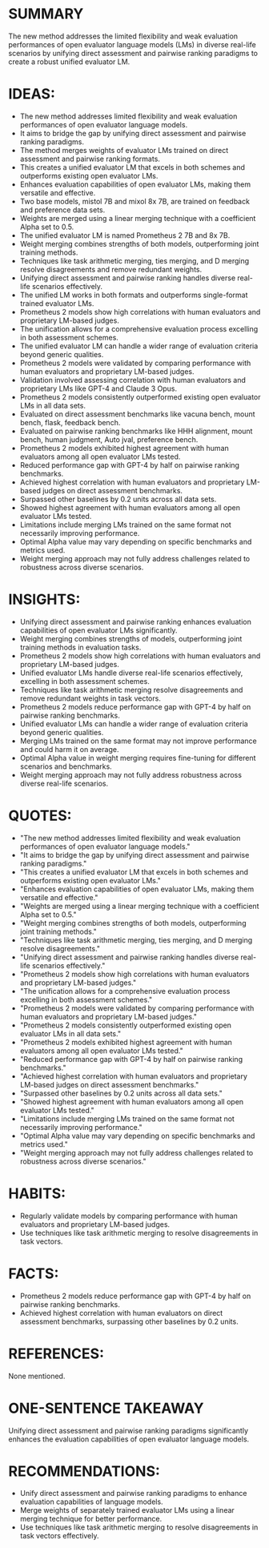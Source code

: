 # SUMMARY
The new method addresses the limited flexibility and weak evaluation performances of open evaluator language models (LMs) in diverse real-life scenarios by unifying direct assessment and pairwise ranking paradigms to create a robust unified evaluator LM.

# IDEAS:
- The new method addresses limited flexibility and weak evaluation performances of open evaluator language models.
- It aims to bridge the gap by unifying direct assessment and pairwise ranking paradigms.
- The method merges weights of evaluator LMs trained on direct assessment and pairwise ranking formats.
- This creates a unified evaluator LM that excels in both schemes and outperforms existing open evaluator LMs.
- Enhances evaluation capabilities of open evaluator LMs, making them versatile and effective.
- Two base models, mistol 7B and mixol 8x 7B, are trained on feedback and preference data sets.
- Weights are merged using a linear merging technique with a coefficient Alpha set to 0.5.
- The unified evaluator LM is named Prometheus 2 7B and 8x 7B.
- Weight merging combines strengths of both models, outperforming joint training methods.
- Techniques like task arithmetic merging, ties merging, and D merging resolve disagreements and remove redundant weights.
- Unifying direct assessment and pairwise ranking handles diverse real-life scenarios effectively.
- The unified LM works in both formats and outperforms single-format trained evaluator LMs.
- Prometheus 2 models show high correlations with human evaluators and proprietary LM-based judges.
- The unification allows for a comprehensive evaluation process excelling in both assessment schemes.
- The unified evaluator LM can handle a wider range of evaluation criteria beyond generic qualities.
- Prometheus 2 models were validated by comparing performance with human evaluators and proprietary LM-based judges.
- Validation involved assessing correlation with human evaluators and proprietary LMs like GPT-4 and Claude 3 Opus.
- Prometheus 2 models consistently outperformed existing open evaluator LMs in all data sets.
- Evaluated on direct assessment benchmarks like vacuna bench, mount bench, flask, feedback bench.
- Evaluated on pairwise ranking benchmarks like HHH alignment, mount bench, human judgment, Auto jval, preference bench.
- Prometheus 2 models exhibited highest agreement with human evaluators among all open evaluator LMs tested.
- Reduced performance gap with GPT-4 by half on pairwise ranking benchmarks.
- Achieved highest correlation with human evaluators and proprietary LM-based judges on direct assessment benchmarks.
- Surpassed other baselines by 0.2 units across all data sets.
- Showed highest agreement with human evaluators among all open evaluator LMs tested.
- Limitations include merging LMs trained on the same format not necessarily improving performance.
- Optimal Alpha value may vary depending on specific benchmarks and metrics used.
- Weight merging approach may not fully address challenges related to robustness across diverse scenarios.

# INSIGHTS:
- Unifying direct assessment and pairwise ranking enhances evaluation capabilities of open evaluator LMs significantly.
- Weight merging combines strengths of models, outperforming joint training methods in evaluation tasks.
- Prometheus 2 models show high correlations with human evaluators and proprietary LM-based judges.
- Unified evaluator LMs handle diverse real-life scenarios effectively, excelling in both assessment schemes.
- Techniques like task arithmetic merging resolve disagreements and remove redundant weights in task vectors.
- Prometheus 2 models reduce performance gap with GPT-4 by half on pairwise ranking benchmarks.
- Unified evaluator LMs can handle a wider range of evaluation criteria beyond generic qualities.
- Merging LMs trained on the same format may not improve performance and could harm it on average.
- Optimal Alpha value in weight merging requires fine-tuning for different scenarios and benchmarks.
- Weight merging approach may not fully address robustness across diverse real-life scenarios.

# QUOTES:
- "The new method addresses limited flexibility and weak evaluation performances of open evaluator language models."
- "It aims to bridge the gap by unifying direct assessment and pairwise ranking paradigms."
- "This creates a unified evaluator LM that excels in both schemes and outperforms existing open evaluator LMs."
- "Enhances evaluation capabilities of open evaluator LMs, making them versatile and effective."
- "Weights are merged using a linear merging technique with a coefficient Alpha set to 0.5."
- "Weight merging combines strengths of both models, outperforming joint training methods."
- "Techniques like task arithmetic merging, ties merging, and D merging resolve disagreements."
- "Unifying direct assessment and pairwise ranking handles diverse real-life scenarios effectively."
- "Prometheus 2 models show high correlations with human evaluators and proprietary LM-based judges."
- "The unification allows for a comprehensive evaluation process excelling in both assessment schemes."
- "Prometheus 2 models were validated by comparing performance with human evaluators and proprietary LM-based judges."
- "Prometheus 2 models consistently outperformed existing open evaluator LMs in all data sets."
- "Prometheus 2 models exhibited highest agreement with human evaluators among all open evaluator LMs tested."
- "Reduced performance gap with GPT-4 by half on pairwise ranking benchmarks."
- "Achieved highest correlation with human evaluators and proprietary LM-based judges on direct assessment benchmarks."
- "Surpassed other baselines by 0.2 units across all data sets."
- "Showed highest agreement with human evaluators among all open evaluator LMs tested."
- "Limitations include merging LMs trained on the same format not necessarily improving performance."
- "Optimal Alpha value may vary depending on specific benchmarks and metrics used."
- "Weight merging approach may not fully address challenges related to robustness across diverse scenarios."

# HABITS:
- Regularly validate models by comparing performance with human evaluators and proprietary LM-based judges.
- Use techniques like task arithmetic merging to resolve disagreements in task vectors.

# FACTS:
- Prometheus 2 models reduce performance gap with GPT-4 by half on pairwise ranking benchmarks.
- Achieved highest correlation with human evaluators on direct assessment benchmarks, surpassing other baselines by 0.2 units.

# REFERENCES:
None mentioned.

# ONE-SENTENCE TAKEAWAY
Unifying direct assessment and pairwise ranking paradigms significantly enhances the evaluation capabilities of open evaluator language models.

# RECOMMENDATIONS:
- Unify direct assessment and pairwise ranking paradigms to enhance evaluation capabilities of language models.
- Merge weights of separately trained evaluator LMs using a linear merging technique for better performance.
- Use techniques like task arithmetic merging to resolve disagreements in task vectors effectively.
